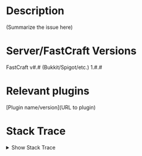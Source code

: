 # Description
(Summarize the issue here)

# Server/FastCraft Versions
FastCraft v#.#
(Bukkit/Spigot/etc.) 1.#.#

# Relevant plugins
[Plugin name/version](URL to plugin)

# Stack Trace
<details>
    <summary>Show Stack Trace</summary>
    <code>(Copy stack trace from console here)</code>
</details>